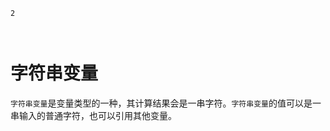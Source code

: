 ```index
2
```
```tag

```
```summary

```
# 字符串变量

`字符串变量`是变量类型的一种，其计算结果会是一串字符。`字符串变量`的值可以是一串输入的普通字符，也可以引用其他变量。

